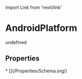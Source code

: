 import Link from 'next/link'
# AndroidPlatform

undefined

## Properties

<Grid>
* [](/Properties/Schema.org/)

</Grid>


